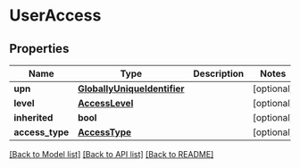 # UserAccess

## Properties
Name | Type | Description | Notes
------------ | ------------- | ------------- | -------------
**upn** | [**GloballyUniqueIdentifier**](GloballyUniqueIdentifier.md) |  | [optional] 
**level** | [**AccessLevel**](AccessLevel.md) |  | [optional] 
**inherited** | **bool** |  | [optional] 
**access_type** | [**AccessType**](AccessType.md) |  | [optional] 

[[Back to Model list]](../README.md#documentation-for-models) [[Back to API list]](../README.md#documentation-for-api-endpoints) [[Back to README]](../README.md)

